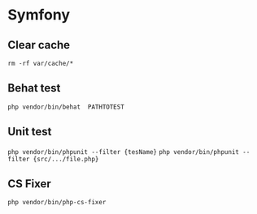 
# Symfony
## Clear cache
```rm -rf var/cache/*```
## Behat test
```php vendor/bin/behat  PATHTOTEST```
## Unit test 
```php vendor/bin/phpunit --filter {tesName}```
```php vendor/bin/phpunit --filter {src/.../file.php} ``` 
## CS Fixer
```php vendor/bin/php-cs-fixer```
